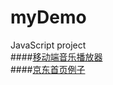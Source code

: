 # myDemo
JavaScript project  
####[移动端音乐播放器](https://excumes.github.io/myDemo/music/html/index.html)  
####[京东首页例子](https://excumes.github.io/myDemo/JDpage/jdPage/index.html)
